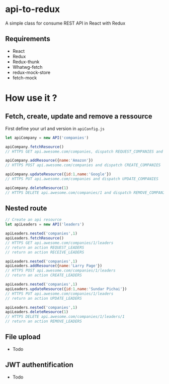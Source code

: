 # api-to-redux
A simple class for consume REST API in React with Redux

## Requirements
- React
- Redux
- Redux-thunk
- Whatwg-fetch
- redux-mock-store
- fetch-mock

# How use it ?
## Fetch, create, update and remove a ressource

First define your url and version in `apiConfig.js`

```javascript
let apiCompany = new API('companies')

apiCompany.fetchResource()
// HTTPS GET api.awesome.com/companies, dispatch REQUEST_COMPANIES and RECEIVE_COMPANIES

apiCompany.addResource({name:'Amazon'})
// HTTPS POST api.awesome.com/companies and dispatch CREATE_COMPANIES

apiCompany.updateResource({id:1,name:'Google'})
// HTTPS PUT api.awesome.com/companies and dispatch UPDATE_COMPANIES

apiCompany.deleteResource(1)
// HTTPS DELETE api.awesome.com/companies/1 and dispatch REMOVE_COMPANIES
```
## Nested route
```javascript
// Create an api resource
let apiLeaders = new API('leaders')
```

```javascript
apiLeaders.nested('companies',1)
apiLeaders.fetchResource()
// HTTPS GET api.awesome.com/companies/1/leaders
// return an action REQUEST_LEADERS
// return an action RECEIVE_LEADERS
```

```javascript
apiLeaders.nested('companies',1)
apiLeaders.addResource({name:'Larry Page'})
// HTTPS POST api.awesome.com/companies/1/leaders
// return an action CREATE_LEADERS
```

```javascript
apiLeaders.nested('companies',1)
apiLeaders.updateResource({id:1,name:'Sundar Pichai'})
// HTTPS PUT api.awesome.com/companies/1/leaders
// return an action UPDATE_LEADERS
```

```javascript
apiLeaders.nested('companies',1)
apiLeaders.deleteResource(1)
// HTTPS DELETE api.awesome.com/companies/1/leaders/1
// return an action REMOVE_LEADERS
```

## File upload
- Todo

## JWT authentification
- Todo

